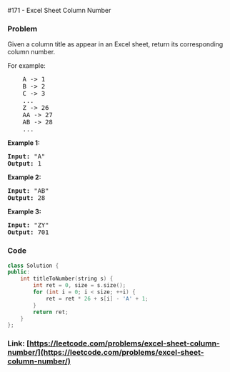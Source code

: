 #171 - Excel Sheet Column Number

### Problem
<p>Given a column title as appear in an Excel sheet, return its corresponding column number.</p>

<p>For example:</p>

<pre>
    A -&gt; 1
    B -&gt; 2
    C -&gt; 3
    ...
    Z -&gt; 26
    AA -&gt; 27
    AB -&gt; 28 
    ...
</pre>

<p><strong>Example 1:</strong></p>

<pre>
<strong>Input:</strong> &quot;A&quot;
<strong>Output:</strong> 1
</pre>

<p><strong>Example 2:</strong></p>

<pre>
<strong>Input: </strong>&quot;AB&quot;
<strong>Output:</strong> 28
</pre>

<p><strong>Example 3:</strong></p>

<pre>
<strong>Input: </strong>&quot;ZY&quot;
<strong>Output:</strong> 701
</pre>

### Code
```cpp
class Solution {
public:
    int titleToNumber(string s) {
        int ret = 0, size = s.size();
        for (int i = 0; i < size; ++i) {
            ret = ret * 26 + s[i] - 'A' + 1;
        }
        return ret;
    }
};
```
### Link: [https://leetcode.com/problems/excel-sheet-column-number/](https://leetcode.com/problems/excel-sheet-column-number/)
